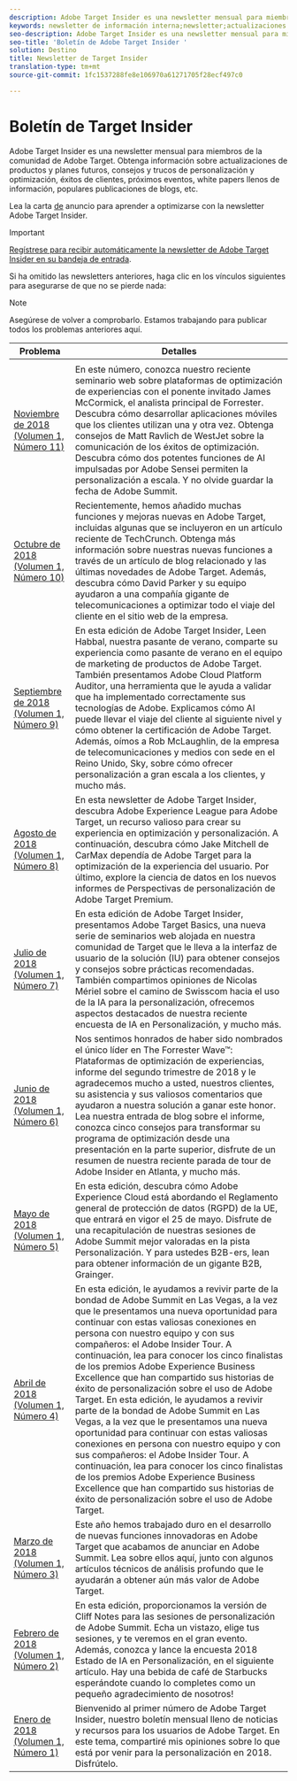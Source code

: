 ```yaml
---
description: Adobe Target Insider es una newsletter mensual para miembros de la comunidad de Adobe Target. Obtenga información sobre actualizaciones de productos y planes futuros, consejos y trucos de personalización y optimización, éxitos de clientes, próximos eventos, white papers llenos de información, populares publicaciones de blogs, etc.
keywords: newsletter de información interna;newsletter;actualizaciones de productos;sugerencias y trucos;eventos;éxito del cliente;blog;blogs;documento técnico;documento técnico
seo-description: Adobe Target Insider es una newsletter mensual para miembros de la comunidad de Adobe Target. Obtenga información sobre actualizaciones de productos y planes futuros, consejos y trucos de personalización y optimización, éxitos de clientes, próximos eventos, white papers llenos de información, populares publicaciones de blogs, etc.
seo-title: 'Boletín de Adobe Target Insider '
solution: Destino
title: Newsletter de Target Insider
translation-type: tm+mt
source-git-commit: 1fc1537288fe8e106970a61271705f28ecf497c0

---
```



# Boletín de Target Insider

Adobe Target Insider es una newsletter mensual para miembros de la comunidad de Adobe Target. Obtenga información sobre actualizaciones de productos y planes futuros, consejos y trucos de personalización y optimización, éxitos de clientes, próximos eventos, white papers llenos de información, populares publicaciones de blogs, etc.


Lea la carta [de](https://theblog.adobe.com/stay-optimized-adobe-target-insider-newsletter/) anuncio para aprender a optimizarse con la newsletter Adobe Target Insider.

>[!IMPORTANT]
>
>[Regístrese para recibir automáticamente la newsletter de Adobe Target Insider en su bandeja de entrada](https://www.adobe.com/subscription/adobe_target_newsletter.html).

Si ha omitido las newsletters anteriores, haga clic en los vínculos siguientes para asegurarse de que no se pierde nada:

>[!NOTE]
>
>Asegúrese de volver a comprobarlo. Estamos trabajando para publicar todos los problemas anteriores aquí.

| Problema | Detalles |
|--- |--- |
|  |  |
| [Noviembre de 2018 (Volumen 1, Número 11)](https://expleague.azureedge.net/assets/target/newsletter-2018-november.html) | En este número, conozca nuestro reciente seminario web sobre plataformas de optimización de experiencias con el ponente invitado James McCormick, el analista principal de Forrester. Descubra cómo desarrollar aplicaciones móviles que los clientes utilizan una y otra vez. Obtenga consejos de Matt Ravlich de WestJet sobre la comunicación de los éxitos de optimización. Descubra cómo dos potentes funciones de AI impulsadas por Adobe Sensei permiten la personalización a escala. Y no olvide guardar la fecha de Adobe Summit. |
| [Octubre de 2018 (Volumen 1, Número 10)](https://expleague.azureedge.net/assets/target/newsletter-2018-october.html) | Recientemente, hemos añadido muchas funciones y mejoras nuevas en Adobe Target, incluidas algunas que se incluyeron en un artículo reciente de TechCrunch. Obtenga más información sobre nuestras nuevas funciones a través de un artículo de blog relacionado y las últimas novedades de Adobe Target. Además, descubra cómo David Parker y su equipo ayudaron a una compañía gigante de telecomunicaciones a optimizar todo el viaje del cliente en el sitio web de la empresa. |
| [Septiembre de 2018 (Volumen 1, Número 9)](https://expleague.azureedge.net/assets/target/newsletter-2018-september.html) | En esta edición de Adobe Target Insider, Leen Habbal, nuestra pasante de verano, comparte su experiencia como pasante de verano en el equipo de marketing de productos de Adobe Target. También presentamos Adobe Cloud Platform Auditor, una herramienta que le ayuda a validar que ha implementado correctamente sus tecnologías de Adobe. Explicamos cómo AI puede llevar el viaje del cliente al siguiente nivel y cómo obtener la certificación de Adobe Target. Además, oímos a Rob McLaughlin, de la empresa de telecomunicaciones y medios con sede en el Reino Unido, Sky, sobre cómo ofrecer personalización a gran escala a los clientes, y mucho más. |
| [Agosto de 2018 (Volumen 1, Número 8)](https://expleague.azureedge.net/assets/target/newsletter-2018-august.html) | En esta newsletter de Adobe Target Insider, descubra Adobe Experience League para Adobe Target, un recurso valioso para crear su experiencia en optimización y personalización. A continuación, descubra cómo Jake Mitchell de CarMax dependía de Adobe Target para la optimización de la experiencia del usuario. Por último, explore la ciencia de datos en los nuevos informes de Perspectivas de personalización de Adobe Target Premium. |
| [Julio de 2018 (Volumen 1, Número 7)](https://expleague.azureedge.net/assets/target/newsletter-2018-july.html) | En esta edición de Adobe Target Insider, presentamos Adobe Target Basics, una nueva serie de seminarios web alojada en nuestra comunidad de Target que le lleva a la interfaz de usuario de la solución (IU) para obtener consejos y consejos sobre prácticas recomendadas. También compartimos opiniones de Nicolas Mériel sobre el camino de Swisscom hacia el uso de la IA para la personalización, ofrecemos aspectos destacados de nuestra reciente encuesta de IA en Personalización, y mucho más. |
| [Junio de 2018 (Volumen 1, Número 6)](https://expleague.azureedge.net/assets/target/newsletter-2018-june.html) | Nos sentimos honrados de haber sido nombrados el único líder en The Forrester Wave™: Plataformas de optimización de experiencias, informe del segundo trimestre de 2018 y le agradecemos mucho a usted, nuestros clientes, su asistencia y sus valiosos comentarios que ayudaron a nuestra solución a ganar este honor. Lea nuestra entrada de blog sobre el informe, conozca cinco consejos para transformar su programa de optimización desde una presentación en la parte superior, disfrute de un resumen de nuestra reciente parada de tour de Adobe Insider en Atlanta, y mucho más. |
| [Mayo de 2018 (Volumen 1, Número 5)](https://expleague.azureedge.net/assets/target/newsletter-2018-may.html) | En esta edición, descubra cómo Adobe Experience Cloud está abordando el Reglamento general de protección de datos (RGPD) de la UE, que entrará en vigor el 25 de mayo. Disfrute de una recapitulación de nuestras sesiones de Adobe Summit mejor valoradas en la pista Personalización. Y para ustedes B2B-ers, lean para obtener información de un gigante B2B, Grainger. |
| [Abril de 2018 (Volumen 1, Número 4)](https://expleague.azureedge.net/assets/target/newsletter-2018-april.html) | En esta edición, le ayudamos a revivir parte de la bondad de Adobe Summit en Las Vegas, a la vez que le presentamos una nueva oportunidad para continuar con estas valiosas conexiones en persona con nuestro equipo y con sus compañeros: el Adobe Insider Tour. A continuación, lea para conocer los cinco finalistas de los premios Adobe Experience Business Excellence que han compartido sus historias de éxito de personalización sobre el uso de Adobe Target. En esta edición, le ayudamos a revivir parte de la bondad de Adobe Summit en Las Vegas, a la vez que le presentamos una nueva oportunidad para continuar con estas valiosas conexiones en persona con nuestro equipo y con sus compañeros: el Adobe Insider Tour. A continuación, lea para conocer los cinco finalistas de los premios Adobe Experience Business Excellence que han compartido sus historias de éxito de personalización sobre el uso de Adobe Target. |
| [Marzo de 2018 (Volumen 1, Número 3)](https://expleague.azureedge.net/assets/target/newsletter-2018-march.html) | Este año hemos trabajado duro en el desarrollo de nuevas funciones innovadoras en Adobe Target que acabamos de anunciar en Adobe Summit. Lea sobre ellos aquí, junto con algunos artículos técnicos de análisis profundo que le ayudarán a obtener aún más valor de Adobe Target. |
| [Febrero de 2018 (Volumen 1, Número 2)](https://expleague.azureedge.net/assets/target/newsletter-2018-february.html) | En esta edición, proporcionamos la versión de Cliff Notes para las sesiones de personalización de Adobe Summit. Echa un vistazo, elige tus sesiones, y te veremos en el gran evento. Además, conozca y lance la encuesta 2018 Estado de IA en Personalización, en el siguiente artículo. Hay una bebida de café de Starbucks esperándote cuando lo completes como un pequeño agradecimiento de nosotros! |
| [Enero de 2018 (Volumen 1, Número 1)](https://expleague.azureedge.net/assets/target/newsletter-2018-january.html) | Bienvenido al primer número de Adobe Target Insider, nuestro boletín mensual lleno de noticias y recursos para los usuarios de Adobe Target. En este tema, compartiré mis opiniones sobre lo que está por venir para la personalización en 2018. Disfrútelo. |